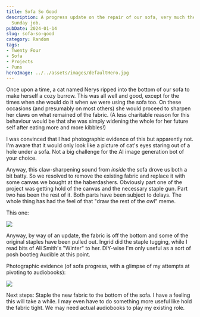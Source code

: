 ```yaml
---
title: Sofa So Good
description: A progress update on the repair of our sofa, very much the ultimate lazy
  Sunday job.
pubDate: 2024-01-14
slug: sofa-so-good
category: Random
tags:
- Twenty Four
- Sofa
- Projects
- Puns
heroImage: ../../assets/images/defaultHero.jpg
---
```

Once upon a time, a cat named Nerys ripped into the bottom of our sofa to make herself a cozy burrow. This was all well and good, except for the times when she would do it when we were using the sofa too. On these occasions (and presumably on most others) she would proceed to sharpen her claws on what remained of the fabric. (A less charitable reason for this behaviour would be that she was simply widening the whole for her future self after eating more and more kibbles!)

I was convinced that I had photographic evidence of this but apparently not. I'm aware that it would only look like a picture of cat's eyes staring out of a hole under a sofa. Not a big challenge for the AI image generation bot of your choice.

Anyway, this claw-sharpening sound from *inside* the sofa drove us both a bit batty. So we resolved to remove the existing fabric and replace it with some canvas we bought at the haberdashers. Obviously part one of the project was getting hold of the canvas and the necessary staple gun. Part two has been the rest of it. Both parts have been subject to delays. The whole thing has had the feel of that "draw the rest of the owl" meme.

This one:

![](../../assets/images/2024/rest-of-owl-meme.jpeg)

Anyway, by way of an update, the fabric is off the bottom and some of the original staples have been pulled out. Ingrid did the staple tugging, while I read bits of Ali Smith's "Winter" to her. DIY-wise I'm only useful as a sort of posh bootleg Audible at this point.

Photographic evidence (of sofa progress, with a glimpse of my attempts at pivoting to audiobooks):

![](../../assets/images/2024/sofa-evidence.jpeg)

Next steps: Staple the new fabric to the bottom of the sofa. I have a feeling this will take a while. I may even have to do something more useful like hold the fabric tight. We may need actual audiobooks to play my existing role.